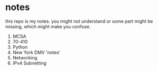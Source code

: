 # notes
this repo is my notes. you might not understand or some part might be missing, which might make you confuse.

1. MCSA
  1. 70-410
2. Python
3. New York DMV 'notes'
4. Networking
  1. IPv4 Subnetting
